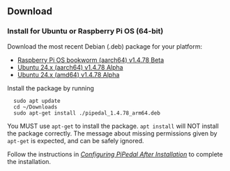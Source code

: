 ## Download

### Install for Ubuntu or Raspberry Pi OS (64-bit)

Download the most recent Debian (.deb) package for your platform:

- [Raspberry Pi OS bookworm (aarch64) v1.4.78 Beta](https://github.com/rerdavies/pipedal/releases/download/v1.4.78/pipedal_1.4.78_arm64.deb)
- [Ubuntu 24.x (aarch64) v1.4.78 Alpha](https://github.com/rerdavies/pipedal/releases/download/v1.4.78/pipedal_1.4.78_arm64.deb)
- [Ubuntu 24.x (amd64) v1.4.78 Alpha](https://github.com/rerdavies/pipedal/releases/download/v1.4.78/pipedal_1.4.78_amd64.deb)


Install the package by running 

```
  sudo apt update
  cd ~/Downloads  
  sudo apt-get install ./pipedal_1.4.78_arm64.deb
```
You MUST use `apt-get` to install the package. `apt install` will NOT install the package correctly. The message about missing permissions given by `apt-get` is
expected, and can be safely ignored.

Follow the instructions in [_Configuring PiPedal After Installation_](https://rerdavies.github.io/pipedal/Configuring.html) to complete the installation.
